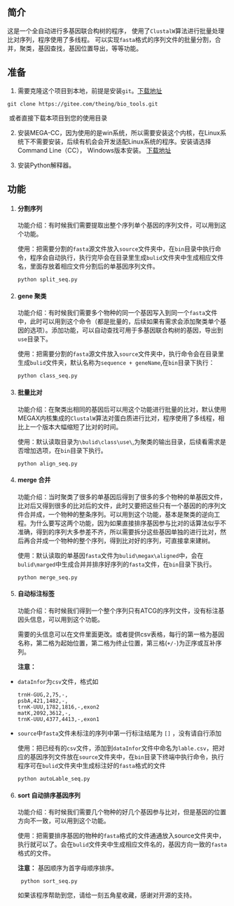 ## 简介

这是一个全自动进行多基因联合构树的程序， 使用了`ClustalW`算法进行批量处理比对序列，程序使用了多线程。 可以实现`fasta`格式的序列文件的批量分割，合并，聚类，基因查找，基因位置导出，等等功能。

## 准备

1. 需要克隆这个项目到本地，前提是安装`git`。[下载地址](https://git-scm.com/)

```
git clone https://gitee.com/theing/bio_tools.git
```

​	或者直接下载本项目到您的使用目录

2. 安装MEGA-CC，因为使用的是win系统，所以需要安装这个内核，在Linux系统下不需要安装，后续有机会会开发适配Linux系统的程序。安装请选择Command Line（CC）， Windows版本安装。 [下载地址](https://www.baidu.com/link?url=3DdxZ5IYrOY3FY3aiEJCjzcq4N2QIFBv7-yiJp7lkffhVs1Gd1IXBMUVaehzkFct&wd=&eqid=c057cb900006ff7a0000000360093787)

3. 安装Python解释器。

   

## 功能

1. #### 分割序列

   功能介绍：有时候我们需要提取出整个序列单个基因的序列文件，可以用到这个功能。

   使用：把需要分割的`fasta`源文件放入`source`文件夹中，在`bin`目录中执行命令，程序会自动执行，执行完毕会在目录里生成`bulid`文件夹中生成相应文件名，里面存放着相应文件分割后的单基因序列文件。

   ```shell
   python split_seq.py
   ```

2. #### gene 聚类

   功能介绍：有时候我们需要多个物种的同一个基因写入到同一个`fasta`文件中，此时可以用到这个命令（都是批量的，后续如果有需求会添加聚类单个基因的选项）。添加功能，可以自动查找可用于多基因联合构树的基因，导出到`use`目录下。

   使用：把需要分割的`fasta`源文件放入`source`文件夹中，执行命令会在目录里生成`bulid`文件夹，默认名称为`sequence + geneName`,在`bin`目录下执行：

   ```shell
   python class_seq.py
   ```

3. #### 批量比对

   功能介绍：在聚类出相同的基因后可以用这个功能进行批量的比对，默认使用MEGAX内核集成的`ClustalW`算法对蛋白质进行比对，程序使用了多线程，相比上一个版本大幅缩短了比对的时间。

   使用：默认读取目录为`\bulid\class\use\`,为聚类的输出目录，后续看需求是否增加选项，在`bin`目录下执行。

   ```shell
   python align_seq.py
   ```

4. #### merge 合并

   功能介绍：当时聚类了很多的单基因后得到了很多的多个物种的单基因文件，比对后又得到很多的比对后的文件，此时又要把这些只有一个基因的的序列文件合并成，一个物种的整条序列。可以用到这个功能，基本是聚类的逆向工程。为什么要写这两个功能，因为如果直接排序基因参与比对的话算法似乎不准确，得到的序列大多参差不齐，所以需要拆分这些基因单独的进行比对，然后再合并成一个物种的整个序列，得到比对好的序列，可直接拿来建树。

   使用：默认读取的单基因`fasta`文件为`bulid\megax\aligned`中，会在`bulid\marged`中生成合并并排序好序列的`fasta`文件，在`bin`目录下执行。

   ```shell
   python merge_seq.py
   ```

5. #### 自动标注标签

   功能介绍：有时候我们得到一个整个序列只有ATCG的序列文件，没有标注基因头信息，可以用到这个功能。

   需要的头信息可以在文件里面更改。或者提供csv表格，每行的第一格为基因名称，第二格为起始位置，第二格为终止位置，第三格(`+/-`)为正序或互补序列。

   **注意：**

- `dataInfor`为`csv`文件，格式如

  ```csv
  trnH-GUG,2,75,-,
  psbA,421,1482,-,
  trnK-UUU,1782,1816,-,exon2
  matK,2092,3612,-,
  trnK-UUU,4377,4413,-,exon1
  ```

- `source`中`fasta`文件未标注的序列中第一行标注结尾为  `[]`  ，没有请自行添加

  使用：把已经有的`csv`文件，添加到`dataInfor`文件中命名为`lable.csv`，把对应的基因序列文件放在`source`文件夹中，在`bin`目录下终端中执行命令，执行程序可在`bulid`文件夹中生成标注好的`fasta`格式的文件

  ```shell
  python autoLable_seq.py
  ```

6. #### sort 自动排序基因序列

   功能介绍：有时候我们需要几个物种的好几个基因参与比对，但是基因的位置方向不一致，可以用到这个功能。

   使用：把需要排序基因的物种的`fasta`格式的文件通通放入source文件夹中，执行就可以了。会在`bulid`文件夹中生成相应文件名的，基因方向一致的`fasta`格式的文件。
   
   **注意：** 基因顺序为首字母顺序排序。

   ```shell
    python sort_seq.py
   ```

   如果该程序帮助到您，请给一刻五角星收藏，感谢对开源的支持。